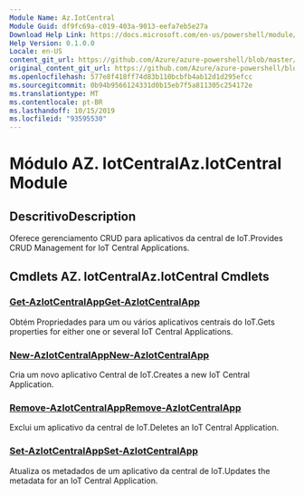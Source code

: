 ```yaml
---
Module Name: Az.IotCentral
Module Guid: df9fc69a-c019-403a-9013-eefa7eb5e27a
Download Help Link: https://docs.microsoft.com/en-us/powershell/module/az.iotcentral
Help Version: 0.1.0.0
Locale: en-US
content_git_url: https://github.com/Azure/azure-powershell/blob/master/src/IotCentral/IotCentral/help/Az.IotCentral.md
original_content_git_url: https://github.com/Azure/azure-powershell/blob/master/src/IotCentral/IotCentral/help/Az.IotCentral.md
ms.openlocfilehash: 577e8f418ff74d83b110bcbfb4ab12d1d295efcc
ms.sourcegitcommit: 0b94b9566124331d0b15eb7f5a811305c254172e
ms.translationtype: MT
ms.contentlocale: pt-BR
ms.lasthandoff: 10/15/2019
ms.locfileid: "93595530"
---
```

# <span data-ttu-id="cdf50-101">Módulo AZ. IotCentral</span><span class="sxs-lookup"><span data-stu-id="cdf50-101">Az.IotCentral Module</span></span>
## <span data-ttu-id="cdf50-102">Descritivo</span><span class="sxs-lookup"><span data-stu-id="cdf50-102">Description</span></span>
<span data-ttu-id="cdf50-103">Oferece gerenciamento CRUD para aplicativos da central de IoT.</span><span class="sxs-lookup"><span data-stu-id="cdf50-103">Provides CRUD Management for IoT Central Applications.</span></span>

## <span data-ttu-id="cdf50-104">Cmdlets AZ. IotCentral</span><span class="sxs-lookup"><span data-stu-id="cdf50-104">Az.IotCentral Cmdlets</span></span>
### [<span data-ttu-id="cdf50-105">Get-AzIotCentralApp</span><span class="sxs-lookup"><span data-stu-id="cdf50-105">Get-AzIotCentralApp</span></span>](Get-AzIotCentralApp.md)
<span data-ttu-id="cdf50-106">Obtém Propriedades para um ou vários aplicativos centrais do IoT.</span><span class="sxs-lookup"><span data-stu-id="cdf50-106">Gets properties for either one or several IoT Central Applications.</span></span>

### [<span data-ttu-id="cdf50-107">New-AzIotCentralApp</span><span class="sxs-lookup"><span data-stu-id="cdf50-107">New-AzIotCentralApp</span></span>](New-AzIotCentralApp.md)
<span data-ttu-id="cdf50-108">Cria um novo aplicativo Central de IoT.</span><span class="sxs-lookup"><span data-stu-id="cdf50-108">Creates a new IoT Central Application.</span></span>

### [<span data-ttu-id="cdf50-109">Remove-AzIotCentralApp</span><span class="sxs-lookup"><span data-stu-id="cdf50-109">Remove-AzIotCentralApp</span></span>](Remove-AzIotCentralApp.md)
<span data-ttu-id="cdf50-110">Exclui um aplicativo da central de IoT.</span><span class="sxs-lookup"><span data-stu-id="cdf50-110">Deletes an IoT Central Application.</span></span>

### [<span data-ttu-id="cdf50-111">Set-AzIotCentralApp</span><span class="sxs-lookup"><span data-stu-id="cdf50-111">Set-AzIotCentralApp</span></span>](Set-AzIotCentralApp.md)
<span data-ttu-id="cdf50-112">Atualiza os metadados de um aplicativo da central de IoT.</span><span class="sxs-lookup"><span data-stu-id="cdf50-112">Updates the metadata for an IoT Central Application.</span></span>

